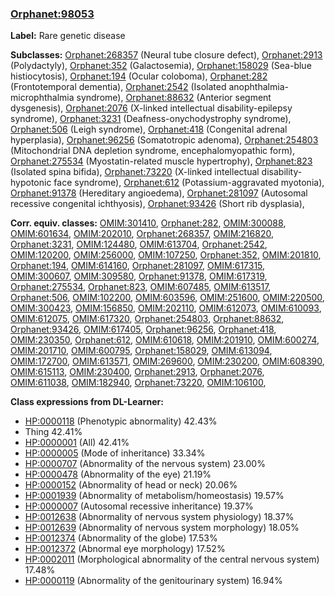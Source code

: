 
### [Orphanet:98053](http://www.orpha.net/ORDO/Orphanet_98053)
**Label:** Rare genetic disease

**Subclasses:** [Orphanet:268357](http://www.orpha.net/ORDO/Orphanet_268357) (Neural tube closure defect), [Orphanet:2913](http://www.orpha.net/ORDO/Orphanet_2913) (Polydactyly), [Orphanet:352](http://www.orpha.net/ORDO/Orphanet_352) (Galactosemia), [Orphanet:158029](http://www.orpha.net/ORDO/Orphanet_158029) (Sea-blue histiocytosis), [Orphanet:194](http://www.orpha.net/ORDO/Orphanet_194) (Ocular coloboma), [Orphanet:282](http://www.orpha.net/ORDO/Orphanet_282) (Frontotemporal dementia), [Orphanet:2542](http://www.orpha.net/ORDO/Orphanet_2542) (Isolated anophthalmia-microphthalmia syndrome), [Orphanet:88632](http://www.orpha.net/ORDO/Orphanet_88632) (Anterior segment dysgenesis), [Orphanet:2076](http://www.orpha.net/ORDO/Orphanet_2076) (X-linked intellectual disability-epilepsy syndrome), [Orphanet:3231](http://www.orpha.net/ORDO/Orphanet_3231) (Deafness-onychodystrophy syndrome), [Orphanet:506](http://www.orpha.net/ORDO/Orphanet_506) (Leigh syndrome), [Orphanet:418](http://www.orpha.net/ORDO/Orphanet_418) (Congenital adrenal hyperplasia), [Orphanet:96256](http://www.orpha.net/ORDO/Orphanet_96256) (Somatotropic adenoma), [Orphanet:254803](http://www.orpha.net/ORDO/Orphanet_254803) (Mitochondrial DNA depletion syndrome, encephalomyopathic form), [Orphanet:275534](http://www.orpha.net/ORDO/Orphanet_275534) (Myostatin-related muscle hypertrophy), [Orphanet:823](http://www.orpha.net/ORDO/Orphanet_823) (Isolated spina bifida), [Orphanet:73220](http://www.orpha.net/ORDO/Orphanet_73220) (X-linked intellectual disability-hypotonic face syndrome), [Orphanet:612](http://www.orpha.net/ORDO/Orphanet_612) (Potassium-aggravated myotonia), [Orphanet:91378](http://www.orpha.net/ORDO/Orphanet_91378) (Hereditary angioedema), [Orphanet:281097](http://www.orpha.net/ORDO/Orphanet_281097) (Autosomal recessive congenital ichthyosis), [Orphanet:93426](http://www.orpha.net/ORDO/Orphanet_93426) (Short rib dysplasia), 

**Corr. equiv. classes:** [OMIM:301410](http://purl.obolibrary.org/obo/OMIM_301410), [Orphanet:282](http://www.orpha.net/ORDO/Orphanet_282), [OMIM:300088](http://purl.obolibrary.org/obo/OMIM_300088), [OMIM:601634](http://purl.obolibrary.org/obo/OMIM_601634), [OMIM:202010](http://purl.obolibrary.org/obo/OMIM_202010), [Orphanet:268357](http://www.orpha.net/ORDO/Orphanet_268357), [OMIM:216820](http://purl.obolibrary.org/obo/OMIM_216820), [Orphanet:3231](http://www.orpha.net/ORDO/Orphanet_3231), [OMIM:124480](http://purl.obolibrary.org/obo/OMIM_124480), [OMIM:613704](http://purl.obolibrary.org/obo/OMIM_613704), [Orphanet:2542](http://www.orpha.net/ORDO/Orphanet_2542), [OMIM:120200](http://purl.obolibrary.org/obo/OMIM_120200), [OMIM:256000](http://purl.obolibrary.org/obo/OMIM_256000), [OMIM:107250](http://purl.obolibrary.org/obo/OMIM_107250), [Orphanet:352](http://www.orpha.net/ORDO/Orphanet_352), [OMIM:201810](http://purl.obolibrary.org/obo/OMIM_201810), [Orphanet:194](http://www.orpha.net/ORDO/Orphanet_194), [OMIM:614160](http://purl.obolibrary.org/obo/OMIM_614160), [Orphanet:281097](http://www.orpha.net/ORDO/Orphanet_281097), [OMIM:617315](http://purl.obolibrary.org/obo/OMIM_617315), [OMIM:300607](http://purl.obolibrary.org/obo/OMIM_300607), [OMIM:309580](http://purl.obolibrary.org/obo/OMIM_309580), [Orphanet:91378](http://www.orpha.net/ORDO/Orphanet_91378), [OMIM:617319](http://purl.obolibrary.org/obo/OMIM_617319), [Orphanet:275534](http://www.orpha.net/ORDO/Orphanet_275534), [Orphanet:823](http://www.orpha.net/ORDO/Orphanet_823), [OMIM:607485](http://purl.obolibrary.org/obo/OMIM_607485), [OMIM:613517](http://purl.obolibrary.org/obo/OMIM_613517), [Orphanet:506](http://www.orpha.net/ORDO/Orphanet_506), [OMIM:102200](http://purl.obolibrary.org/obo/OMIM_102200), [OMIM:603596](http://purl.obolibrary.org/obo/OMIM_603596), [OMIM:251600](http://purl.obolibrary.org/obo/OMIM_251600), [OMIM:220500](http://purl.obolibrary.org/obo/OMIM_220500), [OMIM:300423](http://purl.obolibrary.org/obo/OMIM_300423), [OMIM:156850](http://purl.obolibrary.org/obo/OMIM_156850), [OMIM:202110](http://purl.obolibrary.org/obo/OMIM_202110), [OMIM:612073](http://purl.obolibrary.org/obo/OMIM_612073), [OMIM:610093](http://purl.obolibrary.org/obo/OMIM_610093), [OMIM:612075](http://purl.obolibrary.org/obo/OMIM_612075), [OMIM:617320](http://purl.obolibrary.org/obo/OMIM_617320), [Orphanet:254803](http://www.orpha.net/ORDO/Orphanet_254803), [Orphanet:88632](http://www.orpha.net/ORDO/Orphanet_88632), [Orphanet:93426](http://www.orpha.net/ORDO/Orphanet_93426), [OMIM:617405](http://purl.obolibrary.org/obo/OMIM_617405), [Orphanet:96256](http://www.orpha.net/ORDO/Orphanet_96256), [Orphanet:418](http://www.orpha.net/ORDO/Orphanet_418), [OMIM:230350](http://purl.obolibrary.org/obo/OMIM_230350), [Orphanet:612](http://www.orpha.net/ORDO/Orphanet_612), [OMIM:610618](http://purl.obolibrary.org/obo/OMIM_610618), [OMIM:201910](http://purl.obolibrary.org/obo/OMIM_201910), [OMIM:600274](http://purl.obolibrary.org/obo/OMIM_600274), [OMIM:201710](http://purl.obolibrary.org/obo/OMIM_201710), [OMIM:600795](http://purl.obolibrary.org/obo/OMIM_600795), [Orphanet:158029](http://www.orpha.net/ORDO/Orphanet_158029), [OMIM:613094](http://purl.obolibrary.org/obo/OMIM_613094), [OMIM:172700](http://purl.obolibrary.org/obo/OMIM_172700), [OMIM:613571](http://purl.obolibrary.org/obo/OMIM_613571), [OMIM:269600](http://purl.obolibrary.org/obo/OMIM_269600), [OMIM:230200](http://purl.obolibrary.org/obo/OMIM_230200), [OMIM:608390](http://purl.obolibrary.org/obo/OMIM_608390), [OMIM:615113](http://purl.obolibrary.org/obo/OMIM_615113), [OMIM:230400](http://purl.obolibrary.org/obo/OMIM_230400), [Orphanet:2913](http://www.orpha.net/ORDO/Orphanet_2913), [Orphanet:2076](http://www.orpha.net/ORDO/Orphanet_2076), [OMIM:611038](http://purl.obolibrary.org/obo/OMIM_611038), [OMIM:182940](http://purl.obolibrary.org/obo/OMIM_182940), [Orphanet:73220](http://www.orpha.net/ORDO/Orphanet_73220), [OMIM:106100](http://purl.obolibrary.org/obo/OMIM_106100), 

**Class expressions from DL-Learner:**

- [HP:0000118](http://purl.obolibrary.org/obo/HP_0000118) (Phenotypic abnormality) 42.43%
- Thing 42.41%
- [HP:0000001](http://purl.obolibrary.org/obo/HP_0000001) (All) 42.41%
- [HP:0000005](http://purl.obolibrary.org/obo/HP_0000005) (Mode of inheritance) 33.34%
- [HP:0000707](http://purl.obolibrary.org/obo/HP_0000707) (Abnormality of the nervous system) 23.00%
- [HP:0000478](http://purl.obolibrary.org/obo/HP_0000478) (Abnormality of the eye) 21.19%
- [HP:0000152](http://purl.obolibrary.org/obo/HP_0000152) (Abnormality of head or neck) 20.06%
- [HP:0001939](http://purl.obolibrary.org/obo/HP_0001939) (Abnormality of metabolism/homeostasis) 19.57%
- [HP:0000007](http://purl.obolibrary.org/obo/HP_0000007) (Autosomal recessive inheritance) 19.37%
- [HP:0012638](http://purl.obolibrary.org/obo/HP_0012638) (Abnormality of nervous system physiology) 18.37%
- [HP:0012639](http://purl.obolibrary.org/obo/HP_0012639) (Abnormality of nervous system morphology) 18.05%
- [HP:0012374](http://purl.obolibrary.org/obo/HP_0012374) (Abnormality of the globe) 17.53%
- [HP:0012372](http://purl.obolibrary.org/obo/HP_0012372) (Abnormal eye morphology) 17.52%
- [HP:0002011](http://purl.obolibrary.org/obo/HP_0002011) (Morphological abnormality of the central nervous system) 17.48%
- [HP:0000119](http://purl.obolibrary.org/obo/HP_0000119) (Abnormality of the genitourinary system) 16.94%


